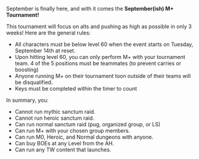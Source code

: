 September is finally here, and with it comes the **September(ish) M+ Tournament!**

This tournament will focus on alts and pushing as high as possible in only 3 weeks! Here are the general rules:
- All characters must be below level 60 when the event starts on Tuesday, September 14th at reset. 
- Upon hitting level 60, you can only perform M+ with your tournament team. 4 of the 5 positions must be teammates (to prevent carries or boosting)
- Anyone running M+ on their tournament toon outside of their teams will be disqualified.
- Keys must be completed within the timer to count
  
In summary, you:
- Cannot run mythic sanctum raid. 
- Cannot run heroic sanctum raid. 
- Can run normal sanctum raid (pug, organized group, or LS)
- Can run M+ with your chosen group members. 
- Can run M0, Heroic, and Normal dungeons with anyone. 
- Can buy BOEs at any Level from the AH.
- Can run any TW content that launches.
